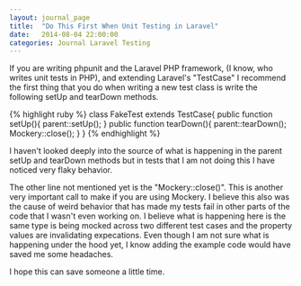 ```yaml
---
layout: journal_page
title:  "Do This First When Unit Testing in Laravel"
date:   2014-08-04 22:00:00
categories: Journal Laravel Testing
---
```


If you are writing phpunit and the Laravel PHP framework, (I know, who writes unit tests in PHP), and extending Laravel's "TestCase" I recommend the first thing that you do when writing a new test class is write the following setUp and tearDown methods. 

{% highlight ruby %}
class FakeTest extends TestCase{
    public function setUp(){
        parent::setUp();
    }
    public function tearDown(){
        parent::tearDown();
        Mockery::close();
    }
}
{% endhighlight %}

I haven't looked deeply into the source of what is happening in the parent setUp and tearDown methods but in tests that I am not doing this I have noticed very flaky behavior.

The other line not mentioned yet is the "Mockery::close()". This is another very important call to make if you are using Mockery. I believe this also was the cause of weird behavior that has made my tests fail in other parts of the code that I wasn't even working on. I believe what is happening here is the same type is being mocked across two different test cases and the property values are invalidating expecations. Even though I am not sure what is happening under the hood yet, I know adding the example code would have saved me some headaches.

I hope this can save someone a little time.
